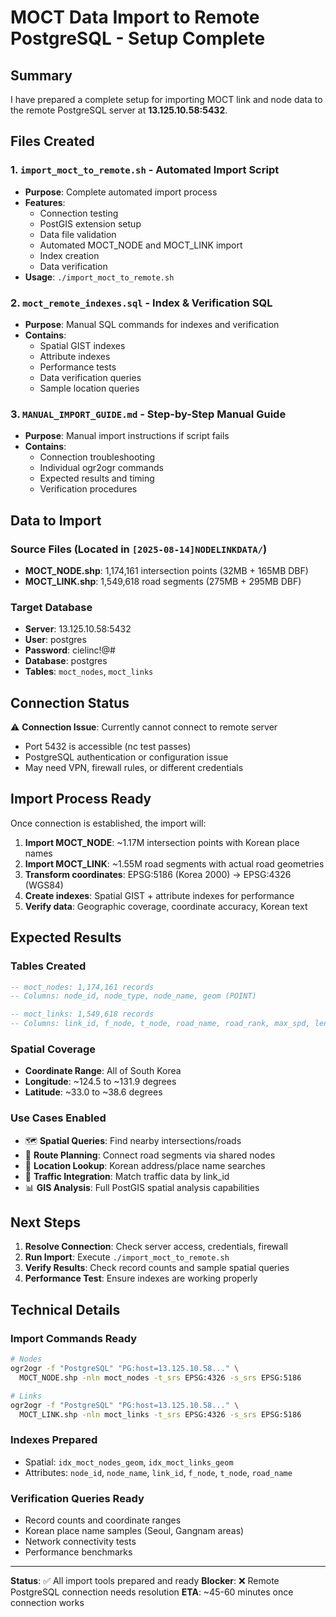 # MOCT Data Import to Remote PostgreSQL - Setup Complete

## Summary

I have prepared a complete setup for importing MOCT link and node data to the remote PostgreSQL server at **13.125.10.58:5432**.

## Files Created

### 1. `import_moct_to_remote.sh` - Automated Import Script
- **Purpose**: Complete automated import process
- **Features**: 
  - Connection testing
  - PostGIS extension setup
  - Data file validation
  - Automated MOCT_NODE and MOCT_LINK import
  - Index creation
  - Data verification
- **Usage**: `./import_moct_to_remote.sh`

### 2. `moct_remote_indexes.sql` - Index & Verification SQL
- **Purpose**: Manual SQL commands for indexes and verification
- **Contains**: 
  - Spatial GIST indexes
  - Attribute indexes
  - Performance tests
  - Data verification queries
  - Sample location queries

### 3. `MANUAL_IMPORT_GUIDE.md` - Step-by-Step Manual Guide
- **Purpose**: Manual import instructions if script fails
- **Contains**: 
  - Connection troubleshooting
  - Individual ogr2ogr commands
  - Expected results and timing
  - Verification procedures

## Data to Import

### Source Files (Located in `[2025-08-14]NODELINKDATA/`)
- **MOCT_NODE.shp**: 1,174,161 intersection points (32MB + 165MB DBF)
- **MOCT_LINK.shp**: 1,549,618 road segments (275MB + 295MB DBF)

### Target Database
- **Server**: 13.125.10.58:5432
- **User**: postgres
- **Password**: cielinc!@#
- **Database**: postgres
- **Tables**: `moct_nodes`, `moct_links`

## Connection Status

⚠️  **Connection Issue**: Currently cannot connect to remote server
- Port 5432 is accessible (nc test passes)
- PostgreSQL authentication or configuration issue
- May need VPN, firewall rules, or different credentials

## Import Process Ready

Once connection is established, the import will:

1. **Import MOCT_NODE**: ~1.17M intersection points with Korean place names
2. **Import MOCT_LINK**: ~1.55M road segments with actual road geometries  
3. **Transform coordinates**: EPSG:5186 (Korea 2000) → EPSG:4326 (WGS84)
4. **Create indexes**: Spatial GIST + attribute indexes for performance
5. **Verify data**: Geographic coverage, coordinate accuracy, Korean text

## Expected Results

### Tables Created
```sql
-- moct_nodes: 1,174,161 records
-- Columns: node_id, node_type, node_name, geom (POINT)

-- moct_links: 1,549,618 records  
-- Columns: link_id, f_node, t_node, road_name, road_rank, max_spd, length, geom (LINESTRING)
```

### Spatial Coverage
- **Coordinate Range**: All of South Korea
- **Longitude**: ~124.5 to ~131.9 degrees
- **Latitude**: ~33.0 to ~38.6 degrees

### Use Cases Enabled
- 🗺️  **Spatial Queries**: Find nearby intersections/roads
- 🚗 **Route Planning**: Connect road segments via shared nodes
- 📍 **Location Lookup**: Korean address/place name searches  
- 🚦 **Traffic Integration**: Match traffic data by link_id
- 📊 **GIS Analysis**: Full PostGIS spatial analysis capabilities

## Next Steps

1. **Resolve Connection**: Check server access, credentials, firewall
2. **Run Import**: Execute `./import_moct_to_remote.sh`
3. **Verify Results**: Check record counts and sample spatial queries
4. **Performance Test**: Ensure indexes are working properly

## Technical Details

### Import Commands Ready
```bash
# Nodes
ogr2ogr -f "PostgreSQL" "PG:host=13.125.10.58..." \
  MOCT_NODE.shp -nln moct_nodes -t_srs EPSG:4326 -s_srs EPSG:5186

# Links  
ogr2ogr -f "PostgreSQL" "PG:host=13.125.10.58..." \
  MOCT_LINK.shp -nln moct_links -t_srs EPSG:4326 -s_srs EPSG:5186
```

### Indexes Prepared
- Spatial: `idx_moct_nodes_geom`, `idx_moct_links_geom`
- Attributes: `node_id`, `node_name`, `link_id`, `f_node`, `t_node`, `road_name`

### Verification Queries Ready
- Record counts and coordinate ranges
- Korean place name samples (Seoul, Gangnam areas)
- Network connectivity tests
- Performance benchmarks

---

**Status**: ✅ All import tools prepared and ready
**Blocker**: ❌ Remote PostgreSQL connection needs resolution
**ETA**: ~45-60 minutes once connection works

